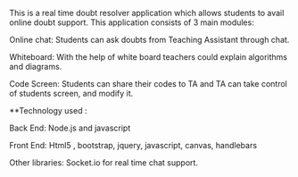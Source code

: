 This is a real time doubt resolver application which allows students to avail online doubt support. This application consists of 3 main modules:

Online chat: Students can ask doubts from Teaching Assistant through chat.

Whiteboard: With the help of white board teachers could explain algorithms and diagrams.

Code Screen: Students can share their codes to TA and TA can take control of students screen, and modify it.

**Technology used :

Back End: Node.js and javascript

Front End: Html5 , bootstrap, jquery, javascript, canvas, handlebars

Other libraries: Socket.io for real time chat support.
